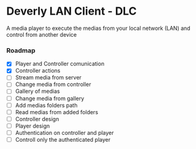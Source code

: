 # Deverly LAN Client - DLC

A media player to execute the medias from your local network (LAN) and control from another device

### Roadmap

- [x] Player and Controller comunication
- [x] Controller actions
- [ ] Stream media from server
- [ ] Change media from controller
- [ ] Gallery of medias
- [ ] Change media from gallery
- [ ] Add medias folders path
- [ ] Read medias from added folders
- [ ] Controller design
- [ ] Player design
- [ ] Authentication on controller and player
- [ ] Controll only the authenticated player
